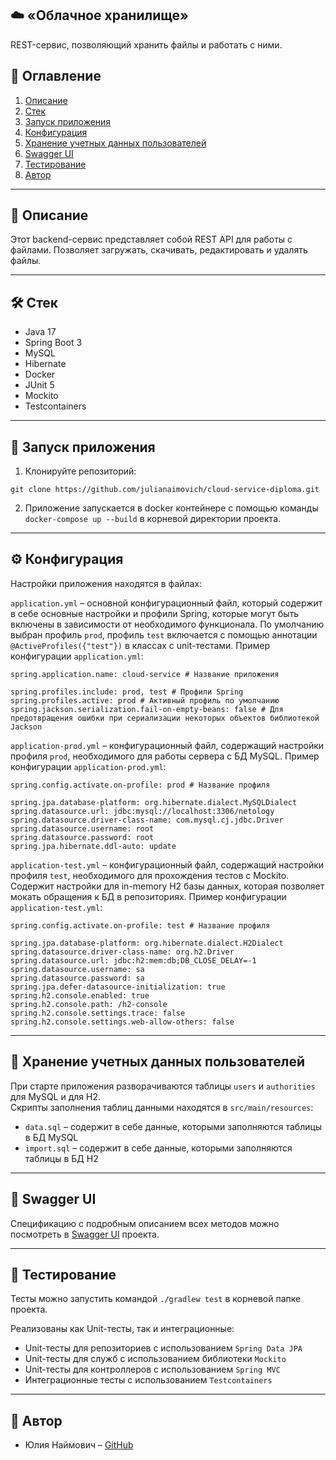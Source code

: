 
## ☁️ «Облачное хранилище»

REST-сервис, позволяющий хранить файлы и работать с ними.

## 📖 Оглавление

1. [Описание](#-описание)
2. [Стек](#-стек)
3. [Запуск приложения](#-запуск-приложения)
4. [Конфигурация](#️-конфигурация)
5. [Хранение учетных данных пользователей](#-хранение-учетных-данных-пользователей)
6. [Swagger UI](#-swagger-ui)
7. [Тестирование](#-тестирование)
8. [Автор](#-автор)

---

## 📌 Описание

Этот backend-сервис представляет собой REST API для работы с файлами. Позволяет загружать, скачивать, редактировать и удалять файлы.

---

## 🛠 Стек

- Java 17
- Spring Boot 3
- MySQL
- Hibernate
- Docker
- JUnit 5
- Mockito
- Testcontainers

---

## 🚀 Запуск приложения

1. Клонируйте репозиторий:
  ```
  git clone https://github.com/julianaimovich/cloud-service-diploma.git
  ```
   
2. Приложение запускается в docker контейнере с помощью команды ```docker-compose up --build``` в корневой директории проекта.

---

## ⚙️ Конфигурация

Настройки приложения находятся в файлах:

```application.yml``` – основной конфигурационный файл, который содержит в себе основные настройки и профили Spring, которые могут быть включены в зависимости от необходимого функционала. По умолчанию выбран профиль ```prod```, профиль ```test``` включается с помощью аннотации ```@ActiveProfiles({"test"})``` в классах с unit-тестами. Пример конфигурации ```application.yml```:

```
spring.application.name: cloud-service # Название приложения

spring.profiles.include: prod, test # Профили Spring
spring.profiles.active: prod # Активный профиль по умолчанию  
spring.jackson.serialization.fail-on-empty-beans: false # Для предотвращения ошибки при сериализации некоторых объектов библиотекой Jackson
```

```application-prod.yml``` – конфигурационный файл, содержащий настройки профиля ```prod```, необходимого для работы сервера с БД MySQL. Пример конфигурации ```application-prod.yml```:

```
spring.config.activate.on-profile: prod # Название профиля 
  
spring.jpa.database-platform: org.hibernate.dialect.MySQLDialect  
spring.datasource.url: jdbc:mysql://localhost:3306/netology  
spring.datasource.driver-class-name: com.mysql.cj.jdbc.Driver  
spring.datasource.username: root  
spring.datasource.password: root  
spring.jpa.hibernate.ddl-auto: update
```

```application-test.yml``` – конфигурационный файл, содержащий настройки профиля ```test```, необходимого для прохождения тестов с Mockito. Содержит настройки для in-memory H2 базы данных, которая позволяет мокать обращения к БД в репозиториях. Пример конфигурации ```application-test.yml```:

```
spring.config.activate.on-profile: test # Название профиля
  
spring.jpa.database-platform: org.hibernate.dialect.H2Dialect  
spring.datasource.driver-class-name: org.h2.Driver  
spring.datasource.url: jdbc:h2:mem:db;DB_CLOSE_DELAY=-1  
spring.datasource.username: sa  
spring.datasource.password: sa  
spring.jpa.defer-datasource-initialization: true  
spring.h2.console.enabled: true  
spring.h2.console.path: /h2-console  
spring.h2.console.settings.trace: false  
spring.h2.console.settings.web-allow-others: false
```
---

## 📌 Хранение учетных данных пользователей

При старте приложения разворачиваются таблицы ```users``` и ```authorities``` для MySQL  и для H2.  
Скрипты заполнения таблиц данными находятся в ```src/main/resources```:  
- ```data.sql``` – содержит в себе данные, которыми заполняются таблицы в БД MySQL
- ```import.sql``` – содержит в себе данные, которыми заполняются таблицы в БД H2

---

## 📌 Swagger UI

Спецификацию с подробным описанием всех методов можно посмотреть в [Swagger UI](https://julianaimovich.github.io/cloud-service-diploma/) проекта.

---

## 🧪 Тестирование

Тесты можно запустить командой ```./gradlew test``` в корневой папке проекта.

Реализованы как Unit-тесты, так и интеграционные: 
- Unit-тесты для репозиториев c использованием ```Spring Data JPA```
- Unit-тесты для служб с использованием библиотеки ```Mockito``` 
- Unit-тесты для контроллеров с использованием ```Spring MVC```
- Интеграционные тесты с использованием ```Testcontainers```

---

## 👥 Автор

- Юлия Наймович – [GitHub](https://github.com/julianaimovich?tab=repositories)

